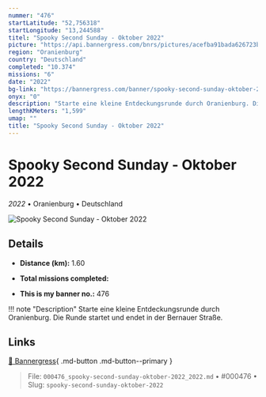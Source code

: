 ```yaml
---
nummer: "476"
startLatitude: "52,756318"
startLongitude: "13,244588"
titel: "Spooky Second Sunday - Oktober 2022"
picture: "https://api.bannergress.com/bnrs/pictures/acefba91bada626723bc788acb785537"
region: "Oranienburg"
country: "Deutschland"
completed: "10.374"
missions: "6"
date: "2022"
bg-link: "https://bannergress.com/banner/spooky-second-sunday-oktober-2022-b212"
onyx: "0"
description: "Starte eine kleine Entdeckungsrunde durch Oranienburg. Die Runde startet und endet in der Bernauer Straße."
lengthKMeters: "1,599"
umap: ""
title: "Spooky Second Sunday - Oktober 2022"
---
```

# Spooky Second Sunday - Oktober 2022

*2022* • Oranienburg • Deutschland

![Spooky Second Sunday - Oktober 2022](https://api.bannergress.com/bnrs/pictures/acefba91bada626723bc788acb785537)

## Details
- **Distance (km):** 1.60

- **Total missions completed:** 
- **This is my banner no.:** 476


!!! note "Description"
    Starte eine kleine Entdeckungsrunde durch Oranienburg. Die Runde startet und endet in der Bernauer Straße.



## Links
[🔗 Bannergress](https://bannergress.com/banner/spooky-second-sunday-oktober-2022-b212){ .md-button .md-button--primary }



> File: `000476_spooky-second-sunday-oktober-2022_2022.md` • #000476 • Slug: `spooky-second-sunday-oktober-2022`

